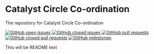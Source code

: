 #   Catalyst Circle Co-ordination
The repository for Catalyst Circle Co-ordination

[![GitHub open issues](https://img.shields.io/github/issues/Catalyst-Swarm/Catalyst-Circle-Co-ordination?style=flat-square)](https://github.com/Catalyst-Swarm/Catalyst-Circle-Co-ordination/issues)
[![GitHub closed issues](https://img.shields.io/github/issues-closed-raw/Catalyst-Swarm/Catalyst-Circle-Co-ordination?style=flat-square)](https://github.com/Catalyst-Swarm/Catalyst-Circle-Co-ordination/issues?q=is%3Aissue+is%3Aclosed)
[![GitHub pull requests](https://img.shields.io/github/issues-pr/Catalyst-Swarm/Catalyst-Circle-Co-ordination)](https://github.com/Catalyst-Swarm/Catalyst-Circle-Co-ordination/pulls)
[![GitHub closed pull requests](https://img.shields.io/github/issues-pr-closed/Catalyst-Swarm/Catalyst-Circle-Co-ordination)](https://github.com/Catalyst-Swarm/Catalyst-Circle-Co-ordination)
[![GitHub milestones](https://img.shields.io/github/milestones/open/Catalyst-Swarm/Catalyst-Circle-Co-ordination?style=flat-square)](https://github.com/Catalyst-Swarm/Catalyst-Circle-Co-ordination)

This will be README text

